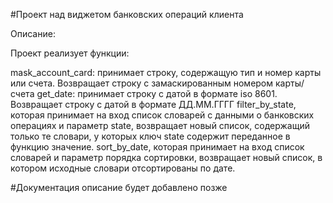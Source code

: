 #Проект над виджетом банковских операций клиента

Описание:

Проект реализует функции:

mask_account_card: принимает строку, содержащую тип и номер карты или счета. Возвращает строку с замаскированным номером карты/счета
get_date: принимает строку с датой в формате iso 8601. Возвращает строку с датой в формате ДД.ММ.ГГГГ
filter_by_state, которая принимает на вход список словарей с данными о банковских операциях и параметр state, возвращает новый список, содержащий только те словари, у которых ключ state содержит переданное в функцию значение.
sort_by_date, которая принимает на вход список словарей и параметр порядка сортировки, возвращает новый список, в котором исходные словари отсортированы по дате.

#Документация
описание будет добавлено позже
